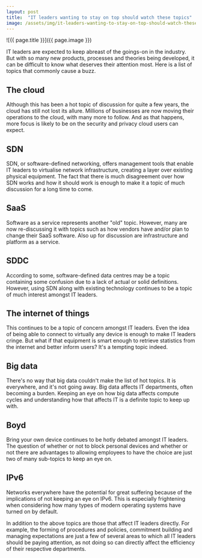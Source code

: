 ```yaml
---
layout: post
title:  "IT leaders wanting to stay on top should watch these topics"
image: /assets/img/it-leaders-wanting-to-stay-on-top-should-watch-these-topics.jpg
---
```


![{{ page.title }}]({{ page.image }})

IT leaders are expected to keep abreast of the goings-on in the industry. But with so many new products, processes and theories being developed, it can be difficult to know what deserves their attention most. Here is a list of topics that commonly cause a buzz.

## The cloud
Although this has been a hot topic of discussion for quite a few years, the cloud has still not lost its allure. Millions of businesses are now moving their operations to the cloud, with many more to follow. And as that happens, more focus is likely to be on the security and privacy cloud users can expect.

## SDN
SDN, or software-defined networking, offers management tools that enable IT leaders to virtualise network infrastructure, creating a layer over existing physical equipment. The fact that there is much disagreement over how SDN works and how it should work is enough to make it a topic of much discussion for a long time to come.

## SaaS
Software as a service represents another "old" topic. However, many are now re-discussing it with topics such as how vendors have and/or plan to change their SaaS software. Also up for discussion are infrastructure and platform as a service.

## SDDC
According to some, software-defined data centres may be a topic containing some confusion due to a lack of actual or solid definitions. However, using SDN along with existing technology continues to be a topic of much interest amongst IT leaders.

## The internet of things
This continues to be a topic of concern amongst IT leaders. Even the idea of being able to connect to virtually any device is enough to make IT leaders cringe. But what if that equipment is smart enough to retrieve statistics from the internet and better inform users? It's a tempting topic indeed.

## Big data
There's no way that big data couldn't make the list of hot topics. It is everywhere, and it's not going away. Big data affects IT departments, often becoming a burden. Keeping an eye on how big data affects compute cycles and understanding how that affects IT is a definite topic to keep up with.

## Boyd
Bring your own device continues to be hotly debated amongst IT leaders. The question of whether or not to block personal devices and whether or not there are advantages to allowing employees to have the choice are just two of many sub-topics to keep an eye on.

## IPv6
Networks everywhere have the potential for great suffering because of the implications of not keeping an eye on IPv6. This is especially frightening when considering how many types of modern operating systems have turned on by default.

In addition to the above topics are those that affect IT leaders directly. For example, the forming of procedures and policies, commitment building and managing expectations are just a few of several areas to which all IT leaders should be paying attention, as not doing so can directly affect the efficiency of their respective departments.
